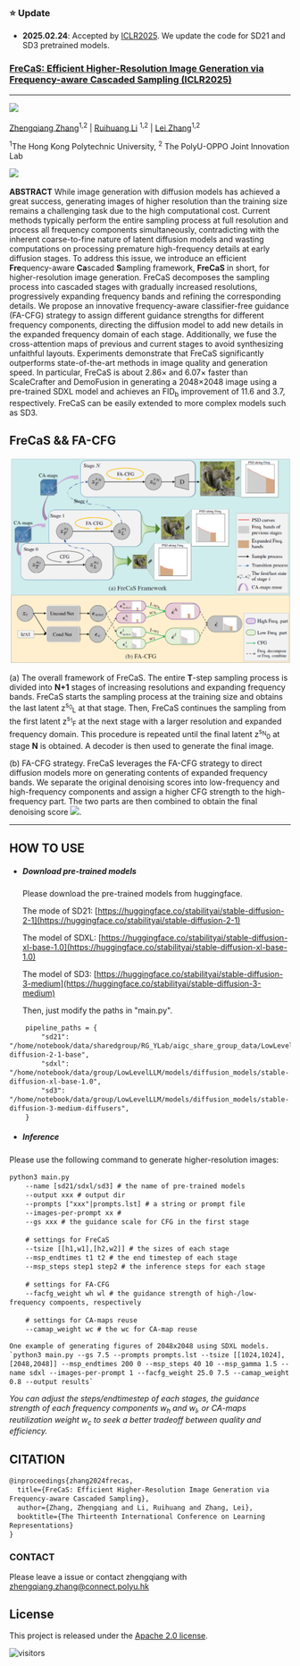 ### :star: Update
- **2025.02.24**: Accepted by [ICLR2025](https://iclr.cc/Conferences/2025). We update the code for SD21 and SD3 pretrained models.

### [FreCaS: Efficient Higher-Resolution Image Generation via Frequency-aware  Cascaded Sampling (ICLR2025)](https://arxiv.org/abs/2410.18410)

---

<a href='https://arxiv.org/abs/2410.18410'><img src='https://img.shields.io/badge/arXiv-2410.18410-b31b1b.svg'></a>

[Zhengqiang Zhang](https://scholar.google.com.hk/citations?hl=zh-CN&user=UX26wSMAAAAJ)<sup>1,2</sup> | [Ruihuang Li](https://scholar.google.com.hk/citations?user=8CfyOtQAAAAJ&hl=zh-CN&oi=ao) <sup>1,2</sup> | [Lei Zhang](https://scholar.google.com.hk/citations?hl=zh-CN&user=tAK5l1IAAAAJ)<sup>1,2</sup>

<sup>1</sup>The Hong Kong Polytechnic University, <sup>2</sup> The PolyU-OPPO Joint Innovation Lab

![](figures/results.jpg)

**ABSTRACT** While image generation with diffusion models has achieved a great success, generating images of higher resolution than the training size remains a challenging task due to the high computational cost. Current methods typically perform the entire sampling process at full resolution and process all frequency components simultaneously, contradicting with the inherent coarse-to-fine nature of latent diffusion models and wasting computations on processing premature high-frequency details at early diffusion stages. To address this issue, we introduce an efficient **Fre**quency-aware **Ca**scaded **S**ampling framework, **FreCaS** in short, for higher-resolution image generation. FreCaS decomposes the sampling process into cascaded stages with gradually increased resolutions, progressively expanding frequency bands and refining the corresponding details. We propose an innovative frequency-aware classifier-free guidance (FA-CFG) strategy to assign different guidance strengths for different frequency components, directing the diffusion model to add new details in the expanded frequency domain of each stage. Additionally, we fuse the cross-attention maps of previous and current stages to avoid synthesizing unfaithful layouts. Experiments demonstrate that FreCaS significantly outperforms state-of-the-art methods in image quality and generation speed. In particular, FreCaS is about 2.86&times; and 6.07&times; faster than ScaleCrafter and DemoFusion in generating a 2048&times;2048 image using a pre-trained SDXL model and achieves an FID<sub>b</sub> improvement of 11.6 and 3.7, respectively. FreCaS can be easily extended to more complex models such as SD3.

## FreCaS && FA-CFG

![](figures/framework.png)

(a) The overall framework of FreCaS. The entire **T**-step sampling process is divided into **N+1** stages of increasing resolutions and expanding frequency bands. FreCaS starts the sampling process at the training size and obtains the last latent z<sup>s<sub>0</sub></sup><sub>L</sub> at that stage. Then, FreCaS continues the sampling from the first latent z<sup>s<sub>1</sub></sup><sub>F</sub> at the next stage with a larger resolution and expanded frequency domain. This procedure is repeated until the final latent z<sup>s<sub>N</sub></sup><sub>0</sub> at stage **N** is obtained. A decoder is then used to generate the final image.

(b) FA-CFG strategy. FreCaS leverages the FA-CFG strategy to direct diffusion models more on generating contents of expanded frequency bands. We separate the original denoising scores into low-frequency and high-frequency components and assign a higher CFG strength to the high-frequency part. The two parts are then combined to obtain the final denoising score <img src="http://latex.codecogs.com/svg.latex?\hat%20\epsilon" />.


---

## HOW TO USE

- ##### Download pre-trained models
  Please download the pre-trained models from huggingface.
  
  The mode of SD21: [https://huggingface.co/stabilityai/stable-diffusion-2-1](https://huggingface.co/stabilityai/stable-diffusion-2-1)
  
  The model of SDXL: [https://huggingface.co/stabilityai/stable-diffusion-xl-base-1.0](https://huggingface.co/stabilityai/stable-diffusion-xl-base-1.0)
  
  The model of SD3: [https://huggingface.co/stabilityai/stable-diffusion-3-medium](https://huggingface.co/stabilityai/stable-diffusion-3-medium)
  
  Then, just modify the paths in "main.py".
```
    pipeline_paths = {
        "sd21": "/home/notebook/data/sharedgroup/RG_YLab/aigc_share_group_data/LowLevelLLM/models/diffusion_models/stable-diffusion-2-1-base",
        "sdxl": "/home/notebook/data/group/LowLevelLLM/models/diffusion_models/stable-diffusion-xl-base-1.0",
        "sd3": "/home/notebook/data/group/LowLevelLLM/models/diffusion_models/stable-diffusion-3-medium-diffusers",
    }
```
  
- ##### Inference
Please use the following command to generate higher-resolution images:
```
python3 main.py 
    --name [sd21/sdxl/sd3] # the name of pre-trained models
    --output xxx # output dir
    --prompts ["xxx"|prompts.lst] # a string or prompt file
    --images-per-prompt xx #
    --gs xxx # the guidance scale for CFG in the first stage
    
    # settings for FreCaS
    --tsize [[h1,w1],[h2,w2]] # the sizes of each stage
    --msp_endtimes t1 t2 # the end timestep of each stage
    --msp_steps step1 step2 # the inference steps for each stage
    
    # settings for FA-CFG
    --facfg_weight wh wl # the guidance strength of high-/low-frequency compoents, respectively
    
    # settings for CA-maps reuse
    --camap_weight wc # the wc for CA-map reuse
```

    One example of generating figures of 2048x2048 using SDXL models.
    `python3 main.py --gs 7.5 --prompts prompts.lst --tsize [[1024,1024],[2048,2048]] --msp_endtimes 200 0 --msp_steps 40 10 --msp_gamma 1.5 --name sdxl --images-per-prompt 1 --facfg_weight 25.0 7.5 --camap_weight 0.8 --output results`
    

*You can adjust the steps/endtimestep of each stages, the guidance strength of each frequency components w<sub>h</sub> and w<sub>l</sub>, or CA-maps reutilization weight w<sub>c</sub> to seek a better tradeoff between quality and efficiency.*


## CITATION

```
@inproceedings{zhang2024frecas,
  title={FreCaS: Efficient Higher-Resolution Image Generation via Frequency-aware Cascaded Sampling},
  author={Zhang, Zhengqiang and Li, Ruihuang and Zhang, Lei},
  booktitle={The Thirteenth International Conference on Learning Representations}
}
```

### CONTACT

Please leave a issue or contact zhengqiang with [zhengqiang.zhang@connect.polyu.hk](mailto:zhengqiang.zhang@connect.polyu.hk)

## License
This project is released under the [Apache 2.0 license](https://www.apache.org/licenses/LICENSE-2.0.html).

![visitors](https://visitor-badge.laobi.icu/badge?page_id=xtudbxk.FreCaS)
